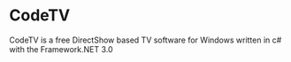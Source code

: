 CodeTV
======

CodeTV is a free DirectShow based TV software for Windows written in c# with the Framework.NET 3.0